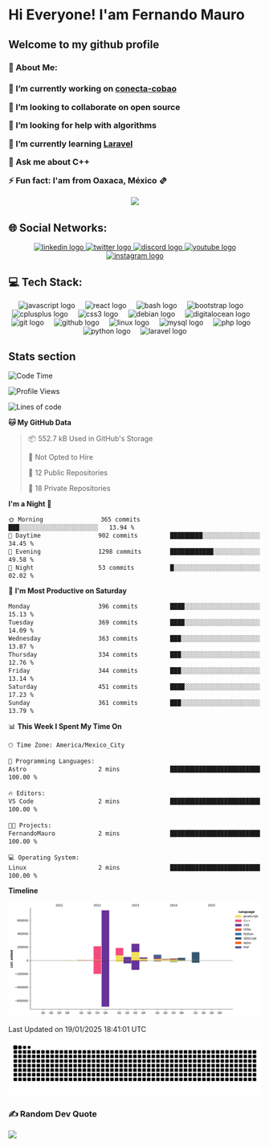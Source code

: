 <h1>Hi Everyone! I'am Fernando Mauro </h1>

<h2>Welcome to my github profile</h2>
<h3> 💫 About Me: <h3>

<p>🔭 I’m currently working on <a target="_blank" href="https://conectacobao.com">conecta-cobao</a></p>

<p>👯 I’m looking to collaborate on open source<br></p>
<p>🤝 I’m looking for help with algorithms<br></p>
<p>🌱 I’m currently learning <a target="_blank" href="https://laravel.com/">Laravel</a><br></p>
<p>💬 Ask me about C++<br></p>
<p>⚡ Fun fact: I'am from Oaxaca, México 🫔</p>

<div align="center">
  <img height="200" src="https://c.tenor.com/D9bWSaEUuwoAAAAC/tenor.gif"  />
</div>

## 🌐 Social Networks:
<div align="center">
  <a href="https://www.linkedin.com/in/fermadev/" target="_blank">
    <img src="https://img.shields.io/static/v1?message=LinkedIn&logo=linkedin&label=&color=0077B5&logoColor=white&labelColor=&style=for-the-badge" height="40" alt="linkedin logo"  />
  </a>
  <a href="https://twitter.com/ferma_dev" target="_blank">
    <img src="https://img.shields.io/static/v1?message=Twitch&logo=twitch&label=&color=9146FF&logoColor=white&labelColor=&style=for-the-badge" height="40" alt="twitter logo"  />
  </a>
  <a href="https://discord.com/channels/@fernando.mauro" target="_blank">
    <img src="https://img.shields.io/static/v1?message=Discord&logo=discord&label=&color=7289DA&logoColor=white&labelColor=&style=for-the-badge" height="40" alt="discord logo"  />
  </a>
  <a href="https://www.youtube.com/channel/UC2CmZ5ILc_loKgrNT3BuE6w" target="_blank">
    <img src="https://img.shields.io/static/v1?message=Youtube&logo=youtube&label=&color=FF0000&logoColor=white&labelColor=&style=for-the-badge" height="40" alt="youtube logo"  />
  </a>
  <a href="https://www.instagram.com/ferma.dev/" target="_blank">
    <img src="https://img.shields.io/static/v1?message=Instagram&logo=instagram&label=&color=E4405F&logoColor=white&labelColor=&style=for-the-badge" height="40" alt="instagram logo"  />
  </a>
</div>

## 💻 Tech Stack:
<div align="center">
  <img src="https://cdn.jsdelivr.net/gh/devicons/devicon/icons/javascript/javascript-original.svg" height="40" alt="javascript logo"  />
  <img width="12" />
  <img src="https://cdn.jsdelivr.net/gh/devicons/devicon/icons/react/react-original.svg" height="40" alt="react logo"  />
  <img width="12" />
  <img src="https://cdn.jsdelivr.net/gh/devicons/devicon/icons/bash/bash-original.svg" height="40" alt="bash logo"  />
  <img width="12" />
  <img src="https://cdn.jsdelivr.net/gh/devicons/devicon/icons/bootstrap/bootstrap-original.svg" height="40" alt="bootstrap logo"  />
  <img width="12" />
  <img src="https://cdn.jsdelivr.net/gh/devicons/devicon/icons/cplusplus/cplusplus-original.svg" height="40" alt="cplusplus logo"  />
  <img width="12" />
  <img src="https://cdn.jsdelivr.net/gh/devicons/devicon/icons/css3/css3-original.svg" height="40" alt="css3 logo"  />
  <img width="12" />
  <img src="https://cdn.jsdelivr.net/gh/devicons/devicon/icons/debian/debian-original.svg" height="40" alt="debian logo"  />
  <img width="12" />
  <img src="https://cdn.jsdelivr.net/gh/devicons/devicon/icons/digitalocean/digitalocean-original.svg" height="40" alt="digitalocean logo"  />
  <img width="12" />
  <img src="https://cdn.jsdelivr.net/gh/devicons/devicon/icons/git/git-original.svg" height="40" alt="git logo"  />
  <img width="12" />
  <img src="https://cdn.jsdelivr.net/gh/devicons/devicon/icons/github/github-original.svg" height="40" alt="github logo"  />
  <img width="12" />
  <img src="https://cdn.jsdelivr.net/gh/devicons/devicon/icons/linux/linux-original.svg" height="40" alt="linux logo"  />
  <img width="12" />
  <img src="https://cdn.jsdelivr.net/gh/devicons/devicon/icons/mysql/mysql-original.svg" height="40" alt="mysql logo"  />
  <img width="12" />
  <img src="https://cdn.jsdelivr.net/gh/devicons/devicon/icons/php/php-original.svg" height="40" alt="php logo"  />
  <img width="12" />
  <img src="https://cdn.jsdelivr.net/gh/devicons/devicon/icons/python/python-original.svg" height="40" alt="python logo"  />
  <img width="12" />
  <img src="https://upload.wikimedia.org/wikipedia/commons/thumb/9/9a/Laravel.svg/50px-Laravel.svg.png" height="40" alt="laravel logo"  />
</div>

## Stats section
<!--START_SECTION:waka-->
![Code Time](http://img.shields.io/badge/Code%20Time-1%2C315%20hrs%2020%20mins-blue)

![Profile Views](http://img.shields.io/badge/Profile%20Views-1-blue)

![Lines of code](https://img.shields.io/badge/From%20Hello%20World%20I%27ve%20Written-1.8%20million%20lines%20of%20code-blue)

**🐱 My GitHub Data** 

> 📦 552.7 kB Used in GitHub's Storage 
 > 
> 🚫 Not Opted to Hire
 > 
> 📜 12 Public Repositories 
 > 
> 🔑 18 Private Repositories 
 > 
**I'm a Night 🦉** 

```text
🌞 Morning                365 commits         ███░░░░░░░░░░░░░░░░░░░░░░   13.94 % 
🌆 Daytime                902 commits         █████████░░░░░░░░░░░░░░░░   34.45 % 
🌃 Evening                1298 commits        ████████████░░░░░░░░░░░░░   49.58 % 
🌙 Night                  53 commits          █░░░░░░░░░░░░░░░░░░░░░░░░   02.02 % 
```
📅 **I'm Most Productive on Saturday** 

```text
Monday                   396 commits         ████░░░░░░░░░░░░░░░░░░░░░   15.13 % 
Tuesday                  369 commits         ████░░░░░░░░░░░░░░░░░░░░░   14.09 % 
Wednesday                363 commits         ███░░░░░░░░░░░░░░░░░░░░░░   13.87 % 
Thursday                 334 commits         ███░░░░░░░░░░░░░░░░░░░░░░   12.76 % 
Friday                   344 commits         ███░░░░░░░░░░░░░░░░░░░░░░   13.14 % 
Saturday                 451 commits         ████░░░░░░░░░░░░░░░░░░░░░   17.23 % 
Sunday                   361 commits         ███░░░░░░░░░░░░░░░░░░░░░░   13.79 % 
```


📊 **This Week I Spent My Time On** 

```text
🕑︎ Time Zone: America/Mexico_City

💬 Programming Languages: 
Astro                    2 mins              █████████████████████████   100.00 % 

🔥 Editors: 
VS Code                  2 mins              █████████████████████████   100.00 % 

🐱‍💻 Projects: 
FernandoMauro            2 mins              █████████████████████████   100.00 % 

💻 Operating System: 
Linux                    2 mins              █████████████████████████   100.00 % 
```

**Timeline**

![Lines of Code chart](https://raw.githubusercontent.com/Fernando-Mauro/Fernando-Mauro/master/assets/bar_graph.png)


 Last Updated on 19/01/2025 18:41:01 UTC
<!--END_SECTION:waka-->

<img src="https://raw.githubusercontent.com/fernando-mauro/fernando-mauro/output/snake.svg" alt="Snake animation" />

### ✍️ Random Dev Quote
![](https://quotes-github-readme.vercel.app/api?type=horizontal&theme=radical)